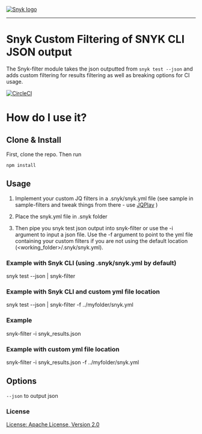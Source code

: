 [![Snyk logo](https://snyk.io/style/asset/logo/snyk-print.svg)](https://snyk.io)

***

# Snyk Custom Filtering of SNYK CLI JSON output
The Snyk-filter module takes the json outputted from `snyk test --json` and adds custom filtering for results filtering as well as breaking options for CI usage.

[![CircleCI](https://circleci.com/gh/aarlaud-snyk/snyk-filter.svg?style=svg)](https://circleci.com/gh/aarlaud-snyk/snyk-filter)

# How do I use it?

## Clone & Install

First, clone the repo.
Then run

`npm install`



## Usage

1. Implement your custom JQ filters in a .snyk/snyk.yml file (see sample in sample-filters and tweak things from there - use [JQPlay](https://jqplay.org/) )

2. Place the snyk.yml file in .snyk folder

2. Then pipe you snyk test json output into snyk-filter or use the -i argument to input a json file. Use the -f argument to point to the yml file containing your custom filters if you are not using the default location (<working_folder>/.snyk/snyk.yml).

### Example with Snyk CLI (using .snyk/snyk.yml by default)
snyk test --json | snyk-filter

### Example with Snyk CLI and custom yml file location
snyk test --json | snyk-filter -f ../myfolder/snyk.yml

### Example
snyk-filter -i snyk_results.json

### Example with custom yml file location
snyk-filter -i snyk_results.json -f ../myfolder/snyk.yml

## Options
`--json` to output json

### License

[License: Apache License, Version 2.0](LICENSE)
